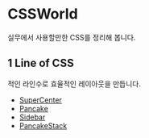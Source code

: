 # CSSWorld

실무에서 사용할만한 CSS를 정리해 봅니다.

## 1 Line of CSS

적인 라인수로 효율적인 레이아웃을 만듭니다.

- [SuperCenter](https://github.com/yonghap/CSSWorld/blob/main/posts/01.SuperCenter.md)
- [Pancake](https://github.com/yonghap/CSSWorld/blob/main/posts/02.Pancake.md)
- [Sidebar](https://github.com/yonghap/CSSWorld/blob/main/posts/03.Sidebar.md)
- [PancakeStack](https://github.com/yonghap/CSSWorld/blob/main/posts/04.PancakeStack.md)

